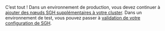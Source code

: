 C’est tout ! Dans un environnement de production, vous devez continuer à [ajouter des nœuds SGH supplémentaires à votre cluster](https://docs.microsoft.com/windows-server/virtualization/guarded-fabric-shielded-vm/guarded-fabric-configure-additional-hgs-nodes). Dans un environnement de test, vous pouvez passer à [validation de votre configuration de SGH](https://docs.microsoft.com/windows-server/virtualization/guarded-fabric-shielded-vm/guarded-fabric-verify-hgs-configuration).

<!-- Appears in guarded-fabric-initialize-hgs-ad-mode-default.md and guarded-fabric-initialize-hgs-tpm-mode-default.md
-->
    
